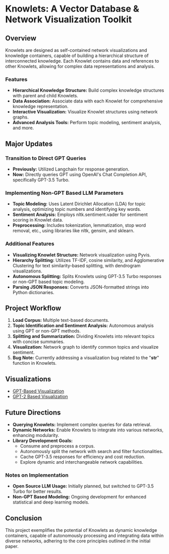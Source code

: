 # Knowlets: A Vector Database & Network Visualization Toolkit

## Overview
Knowlets are designed as self-contained network visualizations and knowledge containers, capable of building a hierarchical structure of interconnected knowledge. Each Knowlet contains data and references to other Knowlets, allowing for complex data representations and analysis.

### Features
- **Hierarchical Knowledge Structure:** Build complex knowledge structures with parent and child Knowlets.
- **Data Association:** Associate data with each Knowlet for comprehensive knowledge representation.
- **Interactive Visualization:** Visualize Knowlet structures using network graphs.
- **Advanced Analysis Tools:** Perform topic modeling, sentiment analysis, and more.

## Major Updates

### Transition to Direct GPT Queries
- **Previously:** Utilized Langchain for response generation.
- **Now:** Directly queries GPT using OpenAI's Chat Completion API, specifically GPT-3.5 Turbo.

### Implementing Non-GPT Based LLM Parameters
- **Topic Modeling:** Uses Latent Dirichlet Allocation (LDA) for topic analysis, optimizing topic numbers and identifying key words.
- **Sentiment Analysis:** Employs nltk.sentiment.vader for sentiment scoring in Knowlet data.
- **Preprocessing:** Includes tokenization, lemmatization, stop word removal, etc., using libraries like nltk, gensim, and sklearn.

### Additional Features
- **Visualizing Knowlet Structure:** Network visualization using Pyvis.
- **Hierarchy Splitting:** Utilizes TF-IDF, cosine similarity, and Agglomerative Clustering for text similarity-based splitting, with dendrogram visualizations.
- **Autonomous Splitting:** Splits Knowlets using GPT-3.5 Turbo responses or non-GPT based topic modeling.
- **Parsing JSON Responses:** Converts JSON-formatted strings into Python dictionaries.

## Project Workflow
1. **Load Corpus:** Multiple text-based documents.
2. **Topic Identification and Sentiment Analysis:** Autonomous analysis using GPT or non-GPT methods.
3. **Splitting and Summarization:** Dividing Knowlets into relevant topics with concise summaries.
4. **Visualization:** Network graph to identify common topics and visualize sentiment.
5. **Bug Note:** Currently addressing a visualization bug related to the "__str__" function in Knowlets.

## Visualizations
- [GPT-Based Visualization](https://htmlpreview.github.io/?https://github.com/niksrid/knowlets/blob/main/gpt.html)
- [GPT-2 Based Visualization](https://htmlpreview.github.io/?https://github.com/niksrid/knowlets/blob/main/gpt-2.html)

## Future Directions
- **Querying Knowlets:** Implement complex queries for data retrieval.
- **Dynamic Networks:** Enable Knowlets to integrate into various networks, enhancing modularity.
- **Library Development Goals:**
  - Consume and preprocess a corpus.
  - Autonomously split the network with search and filter functionalities.
  - Cache GPT-3.5 responses for efficiency and cost reduction.
  - Explore dynamic and interchangeable network capabilities.

### Notes on Implementation
- **Open Source LLM Usage:** Initially planned, but switched to GPT-3.5 Turbo for better results.
- **Non-GPT Based Modeling:** Ongoing development for enhanced statistical and deep learning models.

## Conclusion
This project exemplifies the potential of Knowlets as dynamic knowledge containers, capable of autonomously processing and integrating data within diverse networks, adhering to the core principles outlined in the initial paper.
